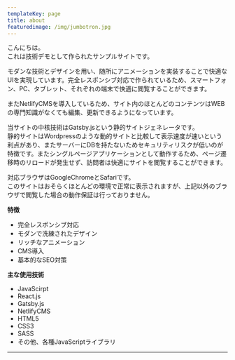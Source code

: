 ```yaml
---
templateKey: page
title: about
featuredimage: /img/jumbotron.jpg
---
```

こんにちは。\
これは技術デモとして作られたサンプルサイトです。

モダンな技術とデザインを用い、随所にアニメーションを実装することで快適なUIを実現しています。完全レスポンシブ対応で作られているため、スマートフォン、PC、タブレット、それぞれの端末で快適に閲覧することができます。

またNetlifyCMSを導入しているため、サイト内のほとんどのコンテンツはWEBの専門知識がなくても編集、更新できるようになっています。

当サイトの中核技術はGatsby.jsという静的サイトジェネレータです。\
静的サイトはWordpressのような動的サイトと比較して表示速度が速いという利点があり、またサーバーにDBを持たないためセキュリティリスクが低いのが特徴です。またシングルページアプリケーションとして動作するため、ページ遷移時のリロードが発生せず、訪問者は快適にサイトを閲覧することができます。

対応ブラウザはGoogleChromeとSafariです。\
このサイトはおそらくほとんどの環境で正常に表示されますが、上記以外のブラウザで閲覧した場合の動作保証は行っておりません。

**特徴**

* 完全レスポンシブ対応
* モダンで洗練されたデザイン
* リッチなアニメーション
* CMS導入
* 基本的なSEO対策

**主な使用技術**

* JavaScirpt
* React.js
* Gatsby.js
* NetlifyCMS
* HTML5
* CSS3
* SASS
* その他、各種JavaScriptライブラリ

****

